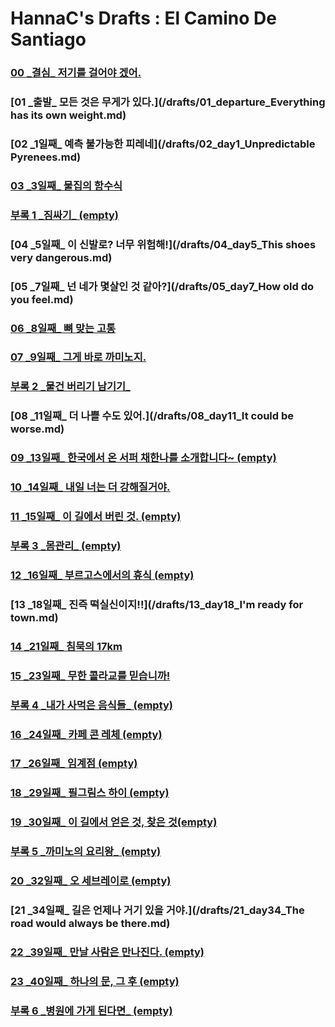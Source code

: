 # HannaC's Drafts : El Camino De Santiago

### [00 _결심\_ 저기를 걸어야 겠어.](/drafts/00_decision_going_to_walk_there.md)
### [01 _출발\_ 모든 것은 무게가 있다.](/drafts/01_departure_Everything has its own weight.md)
### [02 _1일째\_ 예측 불가능한 피레네](/drafts/02_day1_Unpredictable Pyrenees.md)
### [03 _3일째\_ 물집의 함수식](/drafts/03_day3_Function_blister.md)
### [부록 1 _짐싸기\_ (empty)]()
### [04 _5일째\_ 이 신발로? 너무 위험해!](/drafts/04_day5_This shoes very dangerous.md)
### [05 _7일째\_ 넌 네가 몇살인 것 같아?](/drafts/05_day7_How old do you feel.md)
### [06 _8일째\_ 뼈 맞는 고통](/drafts/06_day8_pain_of_bone_hit.md)
### [07 _9일째\_ 그게 바로 까미노지.](/drafts/07_day9_It's_Camino.md)
### [부록 2 _물건 버리기 남기기\_](/drafts/appendix_02.md)
### [08 _11일째\_ 더 나쁠 수도 있어.](/drafts/08_day11_It could be worse.md)
### [09 _13일째\_ 한국에서 온 서퍼 채한나를 소개합니다~ (empty)]()
### [10 _14일째\_ 내일 너는 더 강해질거야.](/drafts/10_day14_tomorrow_you_will_be_stronger.md)
### [11 _15일째\_ 이 길에서 버린 것. (empty)]()
### [부록 3 _몸관리\_ (empty)]()
### [12 _16일째\_ 부르고스에서의 휴식 (empty)]()
### [13 _18일째\_ 진즉 떡실신이지!!](/drafts/13_day18_I'm ready for town.md)
### [14 _21일째\_ 침묵의 17km](/drafts/14_day21_silent_17km.md)
### [15 _23일째\_ 무한 콜라교를 믿습니까!](/drafts/15_day23_Infinite_Coke_Faith.md)
### [부록 4 _내가 사먹은 음식들\_ (empty)]()
### [16 _24일째\_ 카페 콘 레체 (empty)]()
### [17 _26일째\_ 임계점 (empty)]()
### [18 _29일째\_ 필그림스 하이 (empty)]()
### [19 _30일째\_ 이 길에서 얻은 것, 찾은 것(empty)]()
### [부록 5 _까미노의 요리왕\_ (empty)]()
### [20 _32일째\_ 오 세브레이로 (empty)]()
### [21 _34일째\_ 길은 언제나 거기 있을 거야.](/drafts/21_day34_The road would always be there.md)
### [22 _39일째\_ 만날 사람은 만나진다. (empty)]()
### [23 _40일째\_ 하나의 문, 그 후 (empty)]()
### [부록 6 _병원에 가게 된다면\_ (empty)]()
